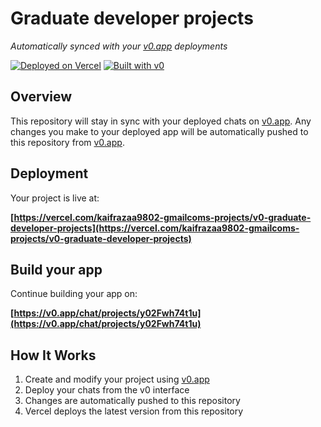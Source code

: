 # Graduate developer projects

*Automatically synced with your [v0.app](https://v0.app) deployments*

[![Deployed on Vercel](https://img.shields.io/badge/Deployed%20on-Vercel-black?style=for-the-badge&logo=vercel)](https://vercel.com/kaifrazaa9802-gmailcoms-projects/v0-graduate-developer-projects)
[![Built with v0](https://img.shields.io/badge/Built%20with-v0.app-black?style=for-the-badge)](https://v0.app/chat/projects/y02Fwh74t1u)

## Overview

This repository will stay in sync with your deployed chats on [v0.app](https://v0.app).
Any changes you make to your deployed app will be automatically pushed to this repository from [v0.app](https://v0.app).

## Deployment

Your project is live at:

**[https://vercel.com/kaifrazaa9802-gmailcoms-projects/v0-graduate-developer-projects](https://vercel.com/kaifrazaa9802-gmailcoms-projects/v0-graduate-developer-projects)**

## Build your app

Continue building your app on:

**[https://v0.app/chat/projects/y02Fwh74t1u](https://v0.app/chat/projects/y02Fwh74t1u)**

## How It Works

1. Create and modify your project using [v0.app](https://v0.app)
2. Deploy your chats from the v0 interface
3. Changes are automatically pushed to this repository
4. Vercel deploys the latest version from this repository
